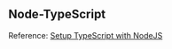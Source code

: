 ## Node-TypeScript

Reference: [Setup TypeScript with NodeJS](https://ultimatecourses.com/blog/setup-typescript-nodejs-express)
